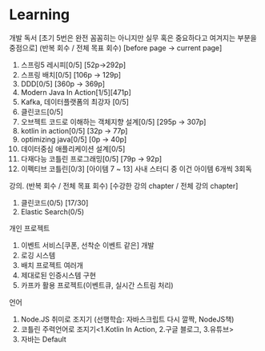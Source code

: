 # Learning

개발 독서 [초기 5번은 완전 꼼꼼히는 아니지만 실무 혹은 중요하다고 여겨지는 부분을 중점으로] (반복 회수 / 전체 목표 회수) [before page -> current page]
1. 스프링5 레시피[0/5] [52p->292p]
2. 스프링 배치[0/5] [106p -> 129p]
3. DDD[0/5] [360p -> 369p]
4. Modern Java In Action[1/5][471p]
5. Kafka, 데이터플랫폼의 최강자 [0/5]
6. 클린코드[0/5]
7. 오브젝트 코드로 이해하는 객체지향 설계[0/5] [295p -> 307p]
8. kotlin in action[0/5] [32p -> 77p]
9. optimizing java[0/5] [0p -> 40p]
10. 데이터중심 애플리케이션 설계[0/5]
11. 다재다능 코틀린 프로그래밍[0/5] [79p -> 92p]
12. 이펙티브 코틀린[0/3] [아이템 7 ~ 13] 사내 스터디 중 이건 아이템 6개씩 3회독

강의. (반복 회수 / 전체 목표 회수) [수강한 강의 chapter / 전체 강의 chapter]
1. 클린코드(0/5) [17/30]
2. Elastic Search(0/5)

개인 프로젝트
1. 이벤트 서비스[쿠폰, 선착순 이벤트 같은] 개발 <TODO>
2. 로깅 시스템 <TODO>
3. 배치 프로젝트 여러개 <TODO>
4. 제대로된 인증시스템 구현 <TODO>
5. 카프카 활용 프로젝트(이벤트큐, 실시간 스트림 처리)
  
언어
1. Node.JS 취미로 조지기 (선행학습: 자바스크립트 다시 깔짝, NodeJS책)
2. 코틀린 주력언어로 조지기<1.Kotlin In Action, 2.구글 블로그, 3.유튜브>
3. 자바는 Default

